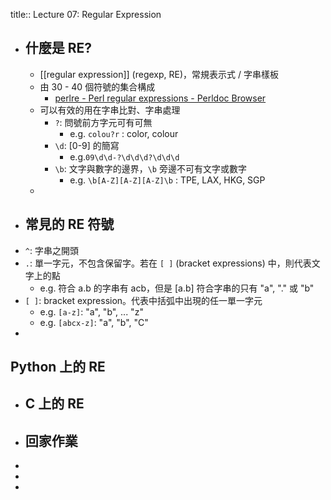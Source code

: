 title:: Lecture 07: Regular Expression

- ## 什麼是 RE?
	- [[regular expression]] (regexp, RE)，常規表示式 / 字串樣板
	- 由 30 - 40 個符號的集合構成
		- [perlre - Perl regular expressions - Perldoc Browser](https://perldoc.perl.org/perlre)
	- 可以有效的用在字串比對、字串處理
		- `?`: 問號前方字元可有可無
			- e.g. `colou?r` : color, colour
		- `\d`: [0-9] 的簡寫
			- e.g.`09\d\d-?\d\d\d?\d\d\d`
		- `\b`: 文字與數字的邊界，`\b` 旁邊不可有文字或數字
			- e.g. `\b[A-Z][A-Z][A-Z]\b` : TPE, LAX, HKG, SGP
	-
- ## 常見的 RE 符號
- `^`: 字串之開頭
- `.`: 單一字元，不包含保留字。若在 `[ ]` (bracket expressions) 中，則代表文字上的點
	- e.g. 符合 a.b 的字串有 acb，但是 [a.b] 符合字串的只有 "a", "." 或 "b"
- `[ ]`: bracket expression。代表中括弧中出現的任一單一字元
	- e.g. `[a-z]`: "a", "b", ... "z"
	- e.g. `[abcx-z]`: "a", "b", "C"
-
## Python 上的 RE
- ## C 上的 RE
- ## 回家作業
-
-
-